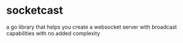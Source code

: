 # socketcast
a go library that helps you create a websocket server with broadcast capabilities with no added complexity
